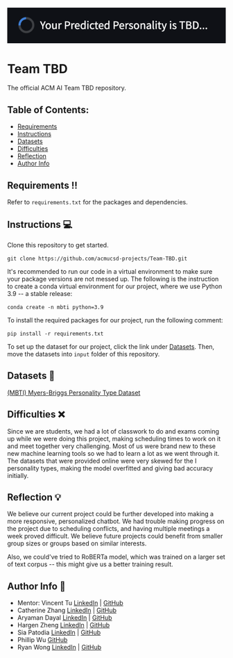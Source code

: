 <!-- <p align="center">
  <img src="https://media.tenor.com/On7kvXhzml4AAAAj/loading-gif.gif" />
</p> -->
![Waiting for Prediction](/img/Demo-2.png)

# Team TBD
The official ACM AI Team TBD repository.

## Table of Contents:
- [Requirements](https://github.com/acmucsd-projects/Team-TBD#requirements-bangbang)
- [Instructions](https://github.com/acmucsd-projects/Team-TBD#instructions-computer)
- [Datasets](https://github.com/acmucsd-projects/Team-TBD#datasets-hammer)
- [Difficulties](https://github.com/acmucsd-projects/Team-TBD#difficulties-x)
- [Reflection](https://github.com/acmucsd-projects/Team-TBD#source-bulb)
- [Author Info](https://github.com/acmucsd-projects/Team-TBD#author-info-trident)

## Requirements :bangbang:

Refer to `requirements.txt` for the packages and dependencies.

## Instructions :computer:
Clone this repository to get started.
```
git clone https://github.com/acmucsd-projects/Team-TBD.git
```

It's recommended to run our code in a virtual environment to make sure your package versions are not messed up. The following is the instruction to create a conda virtual environment for our project, where we use Python 3.9 -- a stable release:
```
conda create -n mbti python=3.9
```

To install the required packages for our project, run the following comment:
```
pip install -r requirements.txt
```

To set up the dataset for our project, click the link under [Datasets](https://github.com/acmucsd-projects/Team-TBD#datasets-hammer). Then, move the datasets into `input` folder of this repository.

## Datasets :hammer:
[(MBTI) Myers-Briggs Personality Type Dataset](https://www.kaggle.com/datasets/datasnaek/mbti-type/data)

## Difficulties :x:
Since we are students, we had a lot of classwork to do and exams coming up while we were doing this project, making scheduling times to work on it and meet together very challenging. Most of us were brand new to these new machine learning tools so we had to learn a lot as we went through it. The datasets that were provided online were very skewed for the I personality types, making the model overfitted and giving bad accuracy initially.

## Reflection :bulb:
We believe our current project could be further developed into making a more responsive, personalized chatbot. We had trouble making progress on the project due to scheduling conflicts, and having multiple meetings a week proved difficult. We believe future projects could benefit from smaller group sizes or groups based on similar interests.

Also, we could've tried to RoBERTa model, which was trained on a larger set of text corpus -- this might give us a better training result.

## Author Info :trident:
- Mentor: Vincent Tu [LinkedIn](https://www.linkedin.com/in/vincent-tu-422b18208/) | [GitHub](https://github.com/alckasoc)
- Catherine Zhang [LinkedIn](https://www.linkedin.com/in/catherine-zhang-b6a86415a/) | [GitHub](https://github.com/caz002)
- Aryaman Dayal [LinkedIn](https://www.linkedin.com/in/aryaman-dayal-a6a4b0214/) | [GitHub](https://github.com/aryamandayal)
- Hargen Zheng [LinkedIn](https://www.linkedin.com/in/hargen-zheng-75540b218/) | [GitHub](https://github.com/hgnzheng)
- Sia Patodia [LinkedIn](https://www.linkedin.com/in/sia-patodia-21a071200/) | [GitHub](https://github.com/siapatodia8)
- Phillip Wu [GitHub](https://github.com/philliptwu)
- Ryan Wong [LinkedIn](https://www.linkedin.com/in/ryanjmwong/) | [GitHub](https://github.com/RyanJWong)
